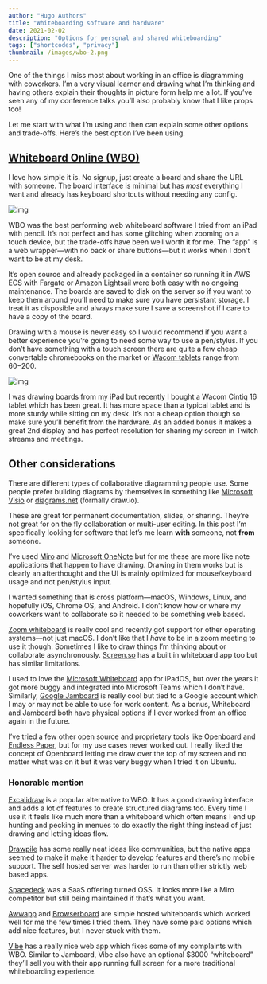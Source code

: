 ```yaml
---
author: "Hugo Authors"
title: "Whiteboarding software and hardware"
date: 2021-02-02
description: "Options for personal and shared whiteboarding"
tags: ["shortcodes", "privacy"]
thumbnail: /images/wbo-2.png
---
```


One of the things I miss most about working in an office is diagramming with coworkers. I’m a very visual learner and drawing what I’m thinking and having others explain their thoughts in picture form help me a lot. If you’ve seen any of my conference talks you’ll also probably know that I like props too!

Let me start with what I’m using and then can explain some other options and trade-offs. Here’s the best option I’ve been using.

## [Whiteboard Online (WBO)](https://wbo.ophir.dev/)

I love how simple it is. No signup, just create a board and share the URL with someone. The board interface is minimal but has *most* everything I want and already has keyboard shortcuts without needing any config.

![img](/images/wbo-1.png)

WBO was the best performing web whiteboard software I tried from an iPad with pencil. It’s not perfect and has some glitching when zooming on a touch device, but the trade-offs have been well worth it for me. The “app” is a web wrapper—with no back or share buttons—but it works when I don’t want to be at my desk.

It’s open source and already packaged in a container so running it in AWS ECS with Fargate or Amazon Lightsail were both easy with no ongoing maintenance. The boards are saved to disk on the server so if you want to keep them around you’ll need to make sure you have persistant storage. I treat it as disposible and always make sure I save a screenshot if I care to have a copy of the board.

Drawing with a mouse is never easy so I would recommend if you want a better experience you’re going to need some way to use a pen/stylus. If you don’t have something with a touch screen there are quite a few cheap convertable chromebooks on the market or [Wacom tablets](https://estore.wacom.com/en-US/tablets.html) range from $60-$200.

![img](/images/whiteboarding-cintiq.jpg)

I was drawing boards from my iPad but recently I bought a Wacom Cintiq 16 tablet which has been great. It has more space than a typical tablet and is more sturdy while sitting on my desk. It’s not a cheap option though so make sure you’ll benefit from the hardware. As an added bonus it makes a great 2nd display and has perfect resolution for sharing my screen in Twitch streams and meetings.

## Other considerations

There are different types of collaborative diagramming people use. Some people prefer building diagrams by themselves in something like [Microsoft Visio](https://www.microsoft.com/en-us/microsoft-365/visio/flowchart-software) or [diagrams.net](https://diagrams.net/) (formally draw.io).

These are great for permanent documentation, slides, or sharing. They’re not great for on the fly collaboration or multi-user editing. In this post I’m specifically looking for software that let’s me learn **with** someone, not **from** someone.

I’ve used [Miro](https://miro.com/) and [Microsoft OneNote](https://www.onenote.com/) but for me these are more like note applications that happen to have drawing. Drawing in them works but is clearly an afterthought and the UI is mainly optimized for mouse/keyboard usage and not pen/stylus input.

I wanted something that is cross platform—macOS, Windows, Linux, and hopefully iOS, Chrome OS, and Android. I don’t know how or where my coworkers want to collaborate so it needed to be something web based.

[Zoom whiteboard](https://support.zoom.us/hc/en-us/articles/205677665-Sharing-a-whiteboard) is really cool and recently got support for other operating systems—not just macOS. I don’t like that I *have* to be in a zoom meeting to use it though. Sometimes I like to draw things I’m thinking about or collaborate asynchronously. [Screen.so](https://screen.so/) has a built in whiteboard app too but has similar limitations.

I used to love the [Microsoft Whiteboard](https://www.microsoft.com/en-us/microsoft-365/microsoft-whiteboard/digital-whiteboard-app) app for iPadOS, but over the years it got more buggy and integrated into Microsoft Teams which I don’t have. Similarly, [Google Jamboard](https://jamboard.google.com/) is really cool but tied to a Google account which I may or may not be able to use for work content. As a bonus, Whiteboard and Jamboard both have physical options if I ever worked from an office again in the future.

I’ve tried a few other open source and proprietary tools like [Openboard](https://openboard.ch/index.en.html) and [Endless Paper](https://www.endlesspaper.app/), but for my use cases never worked out. I really liked the concept of Openboard letting me draw over the top of my screen and no matter what was on it but it was very buggy when I tried it on Ubuntu.

### Honorable mention

[Excalidraw](https://github.com/excalidraw/excalidraw) is a popular alternative to WBO. It has a good drawing interface and adds a lot of features to create structured diagrams too. Every time I use it it feels like much more than a whiteboard which often means I end up hunting and pecking in menues to do exactly the right thing instead of just drawing and letting ideas flow.

[Drawpile](https://drawpile.net/) has some really neat ideas like communities, but the native apps seemed to make it make it harder to develop features and there’s no mobile support. The self hosted server was harder to run than other strictly web based apps.

[Spacedeck](https://github.com/spacedeck/spacedeck-open) was a SaaS offering turned OSS. It looks more like a Miro competitor but still being maintained if that’s what you want.

[Awwapp](https://awwapp.com/#) and [Browserboard](https://browserboard.com/) are simple hosted whiteboards which worked well for me the few times I tried them. They have some paid options which add nice features, but I never stuck with them.

[Vibe](https://app.vibe.us/) has a really nice web app which fixes some of my complaints with WBO. Similar to Jamboard, Vibe also have an optional $3000 “whiteboard” they’ll sell you with their app running full screen for a more traditional whiteboarding experience.
